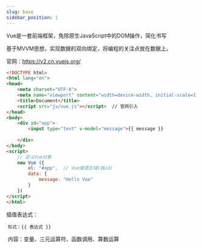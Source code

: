 ```yaml
---
slug: base
sidebar_position: 1
---
```




Vue是一套前端框架，免除原生JavaScript中的DOM操作，简化书写

基于MVVM思想，实现数据的双向绑定，将编程的关注点放在数据上。

官网：https://v2.cn.vuejs.org/

```html
<!DOCTYPE html>
<html lang="en">
<head>
    <meta charset="UTF-8">
    <meta name="viewport" content="width=device-width, initial-scale=1.0">
    <title>Document</title>
    <script src="js/vue.js"></script>  // 官网引入
</head>
<body>
    <div id="app">
        <input type="text" v-model="message">{{ message }}
        
    </div>
</body>
<script>
    // 定义Vue对象
    new Vue ({
        el: "#app",  // Vue接管区域(指id)
        data: {
            message: "Hello Vue"
        }
    })
</script>
</html>
```

插值表达式：

​	`形式：{{ 表达式 }}`

​	内容：变量、三元运算符、函数调用、算数运算